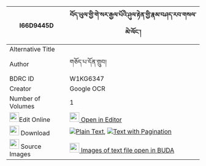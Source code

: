 |I66D9445D|བོད་ཡུལ་གྱི་གེ་སར་རྒྱལ་པོའི་ཤུལ་རྟེན་གྱི་རྣམ་བཤད་རབ་གསལ་མེ་ལོང་། 
| --- | --- 
|Alternative Title |
|Author| གཅོད་པ་དོན་གྲུབ།
|BDRC ID | W1KG6347
|Creator | Google OCR
|Number of Volumes| 1
|<img width="25" src="https://img.icons8.com/color/25/000000/edit-property.png">Edit Online| [<img width="25" src="https://avatars.githubusercontent.com/u/45091458?s=200&v=4"> Open in Editor](http://editor.openpecha.org/I66D9445D)
|<img width="25" src="https://img.icons8.com/fluent/48/000000/download-2.png"/>  Download | [![](https://img.icons8.com/color/20/000000/txt.png)Plain Text](https://github.com/Openpecha/I66D9445D/releases/download/v1/boyul_gyi_gesar_gyalpo_i_shul__plain_I66D9445D.zip), [![](https://img.icons8.com/color/20/000000/txt.png)Text with Pagination](https://github.com/Openpecha/I66D9445D/releases/download/v1/boyul_gyi_gesar_gyalpo_i_shul__pages_I66D9445D.zip)
|<img width="25" src="https://img.icons8.com/plasticine/100/000000/pictures-folder.png"/>  Source Images | [<img width="25" src="https://library.bdrc.io/icons/BUDA-small.svg"> Images of text file open in BUDA](https://library.bdrc.io/show/bdr:W1KG6347)